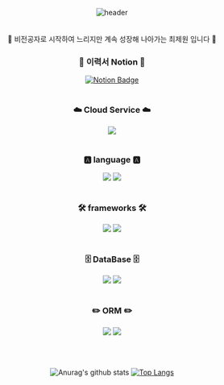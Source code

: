<div align=center>
 
![header](https://capsule-render.vercel.app/api?type=shark&color=auto&height=250&section=header&text=JeWon's%20GitHub&fontSize=70&animation=scaleIn)
<br>
<br>
<br>
👏 비전공자로 시작하여 느리지만 계속 성장해 나아가는 최제원 입니다 👏 
### 🫶 이력서 Notion 🫶
[![Notion Badge](http://img.shields.io/badge/-Notion-20c997?style=flat&link=https://great-cough-b9a.notion.site/fd306eef8e004391a5f8c0fb96a0ef0f)](https://great-cough-b9a.notion.site/fd306eef8e004391a5f8c0fb96a0ef0f)
<br>
<br>
### ☁️ Cloud Service ☁️
<img src="https://img.shields.io/badge/Amazon AWS-FF9900?style=flat-for-the-badge&logo=JavaScript&logoColor=white"></a>
<br>
<br>
### 🅰️ language 🅰️ 
<img src="https://img.shields.io/badge/JavaScript-F7DF1E?style=flat-for-the-badge&logo=JavaScript&logoColor=white"></a>
<img src="https://img.shields.io/badge/TypeScript-3178C6?style=flat-for-the-badge&logo=TypeScript&logoColor=white"></a>
<br>
<br>
### 🛠️ frameworks 🛠️
<img src="https://img.shields.io/badge/NestJs-E0234E?style=flat-for-the-badge&logo=NestJs&logoColor=white"></a>
<img src="https://img.shields.io/badge/Express-000000?style=flat-for-the-badge&logo=Express&logoColor=white"></a>
<br>
<br>
### 🗄️ DataBase 🗄️
<img src="https://img.shields.io/badge/MySQL-4479A1?style=flat-for-the-badge&logo=MySQL&logoColor=white"></a>
<img src="https://img.shields.io/badge/PostgreSQL-4169E1?style=flat-for-the-badge&logo=PostgreSQL&logoColor=white"></a>
<br>
<br>
### ✏️ ORM ✏️
<img src="https://img.shields.io/badge/Prisma-2D3748?style=flat-for-the-badge&logo=Prisma&logoColor=white"></a>
<img src="https://img.shields.io/badge/Sequelize-52B0E7?style=flat-for-the-badge&logo=Sequelize&logoColor=white"></a>
<div>
<br>
<br>
 
![Anurag's github stats](https://github-readme-stats.vercel.app/api?username=CHOIJEWON&show_icons=true&theme=radical) [![Top Langs](https://github-readme-stats.vercel.app/api/top-langs/?username=CHOIJEWON&layout=compact&theme=dracula)](https://github.com/CHOIJEWON)



